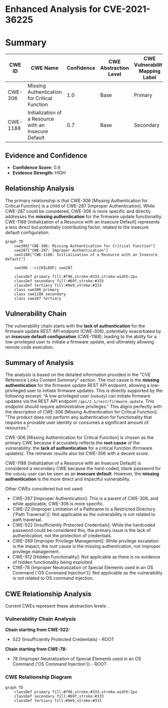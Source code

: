 # Enhanced Analysis for CVE-2021-36225

# Summary

| CWE ID | CWE Name | Confidence | CWE Abstraction Level | CWE Vulnerability Mapping Label | CWE-Vulnerability Mapping Notes |
|---|---|---|---|---|---|
| CWE-306 | Missing Authentication for Critical Function | 1.0 | Base | Primary | Allowed |
| CWE-1188 | Initialization of a Resource with an Insecure Default | 0.7 | Base | Secondary | Allowed |

## Evidence and Confidence

*   **Confidence Score:** 0.9
*   **Evidence Strength:** HIGH

## Relationship Analysis

The primary relationship is that CWE-306 [Missing Authentication for Critical Function] is a child of CWE-287 [Improper Authentication]. While CWE-287 could be considered, CWE-306 is more specific and directly addresses the **missing authentication** for the firmware update functionality. CWE-1188 [Initialization of a Resource with an Insecure Default] represents a less direct but potentially contributing factor, related to the insecure default configuration.

```mermaid
graph TD
    cwe306["CWE-306: Missing Authentication for Critical Function"]
    cwe287["CWE-287: Improper Authentication"]
    cwe1188["CWE-1188: Initialization of a Resource with an Insecure Default"]
    
    cwe306 -->|CHILDOF| cwe287
    
    classDef primary fill:#f96,stroke:#333,stroke-width:2px
    classDef secondary fill:#69f,stroke:#333
    classDef tertiary fill:#9e9,stroke:#333
    class cwe306 primary
    class cwe1188 secondary
    class cwe287 tertiary
```

## Vulnerability Chain

The vulnerability chain starts with the **lack of authentication** for the firmware update REST API endpoint (CWE-306), potentially exacerbated by an **insecure default configuration** (CWE-1188), leading to the ability for a low-privileged user to initiate a firmware update, and ultimately allowing remote code execution.

## Summary of Analysis

The analysis is based on the detailed information provided in the "CVE Reference Links Content Summary" section. The root cause is the **missing authentication** for the firmware update REST API endpoint, allowing a low-privileged user to initiate firmware updates. This is directly supported by the following excerpt: "A low-privileged user (`nobody`) can initiate firmware updates via the REST API endpoint `/api/2.1/rest/firmware_update`. This endpoint should require administrative privileges." This aligns perfectly with the description of CWE-306 [Missing Authentication for Critical Function]: "The product does not perform any authentication for functionality that requires a provable user identity or consumes a significant amount of resources."

CWE-306 [Missing Authentication for Critical Function] is chosen as the primary CWE because it accurately reflects the **root cause** of the vulnerability: the **lack of authentication** for a critical function (firmware updates). The retriever results also list CWE-306 with a decent score.

CWE-1188 [Initialization of a Resource with an Insecure Default] is considered a secondary CWE because the hard-coded, blank password for the `nobody` user can be seen as an **insecure default**. However, the **missing authentication** is the more direct and impactful vulnerability.

Other CWEs considered but not used:

*   CWE-287 [Improper Authentication]: This is a parent of CWE-306, and while applicable, CWE-306 is more specific.
*   CWE-22 [Improper Limitation of a Pathname to a Restricted Directory ('Path Traversal')]: Not applicable as the vulnerability is not related to path traversal.
*   CWE-522 [Insufficiently Protected Credentials]: While the hardcoded password could be considered this, the primary issue is the lack of authentication, not the protection of credentials.
*   CWE-269 [Improper Privilege Management]: While privilege escalation is the impact, the root cause is the missing authentication, not improper privilege management.
*   CWE-912 [Hidden Functionality]: Not applicable as there is no evidence of hidden functionality being exploited.
*   CWE-78 [Improper Neutralization of Special Elements used in an OS Command ('OS Command Injection')]: Not applicable as the vulnerability is not related to OS command injection.


## CWE Relationship Analysis

Current CWEs represent these abstraction levels: .


### Vulnerability Chain Analysis

**Chain starting from CWE-522:**
- 522 (Insufficiently Protected Credentials) - ROOT


**Chain starting from CWE-78:**
- 78 (Improper Neutralization of Special Elements used in an OS Command ('OS Command Injection')) - ROOT



### CWE Relationship Diagram

```mermaid
graph TD
    classDef primary fill:#f96,stroke:#333,stroke-width:2px
    classDef secondary fill:#69f,stroke:#333
    classDef tertiary fill:#9e9,stroke:#333
```